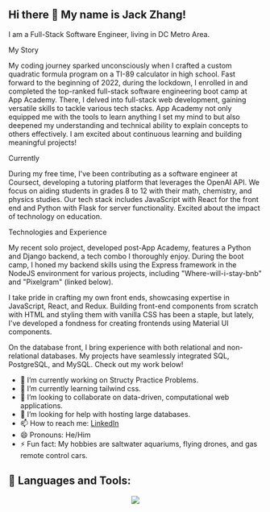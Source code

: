 ## Hi there 👋 My name is Jack Zhang!

I am a Full-Stack Software Engineer, living in DC Metro Area.

My Story

My coding journey sparked unconsciously when I crafted a custom quadratic formula program on a TI-89 calculator in high school. Fast forward to the beginning of 2022, during the lockdown, I enrolled in and completed the top-ranked full-stack software engineering boot camp at App Academy. There, I delved into full-stack web development, gaining versatile skills to tackle various tech stacks. App Academy not only equipped me with the tools to learn anything I set my mind to but also deepened my understanding and technical ability to explain concepts to others effectively. I am excited about continuous learning and building meaningful projects!

Currently

During my free time, I've been contributing as a software engineer at Coursect, developing a tutoring platform that leverages the OpenAI API. We focus on aiding students in grades 8 to 12 with their math, chemistry, and physics studies. Our tech stack includes JavaScript with React for the front end and Python with Flask for server functionality. Excited about the impact of technology on education.

Technologies and Experience

My recent solo project, developed post-App Academy, features a Python and Django backend, a tech combo I thoroughly enjoy. During the boot camp, I honed my backend skills using the Express framework in the NodeJS environment for various projects, including "Where-will-i-stay-bnb" and "Pixelgram" (linked below).

I take pride in crafting my own front ends, showcasing expertise in JavaScript, React, and Redux. Building front-end components from scratch with HTML and styling them with vanilla CSS has been a staple, but lately, I've developed a fondness for creating frontends using Material UI components.

On the database front, I bring experience with both relational and non-relational databases. My projects have seamlessly integrated SQL, PostgreSQL, and MySQL. Check out my work below!

* 🔭 I’m currently working on Structy Practice Problems.
* 🌱 I’m currently learning tailwind css.
* 👯 I’m looking to collaborate on data-driven, computational web applications.
* 🤔 I’m looking for help with hosting large databases.
* 📫 How to reach me: [LinkedIn](https://www.linkedin.com/in/jack-zhang-1ba90929/)
* 😄 Pronouns: He/Him
* ⚡ Fun fact: My hobbies are saltwater aquariums, flying drones, and gas remote control cars.

## 🧰 Languages and Tools:
<p align="center">
  <a href="https://skillicons.dev">
    <img src="https://skillicons.dev/icons?i=js,py,react,html,css,flask,sequelize,postgres,github,docker" />
  </a>
</p>
<!--
**jzhang319/jzhang319** is a ✨ _special_ ✨ repository because its `README.md` (this file) appears on your GitHub profile.

Here are some ideas to get you started:

- 🔭 I’m currently working on Structy Pratice Problems.
- 🌱 I’m currently learning React, Redux, and Flask.
- 👯 I’m looking to collaborate on 
- 🤔 I’m looking for help with ...
- 💬 Ask me about ...
- 📫 How to reach me: 
- 😄 Pronouns: He/Him
- ⚡ Fun fact: ...
-->
